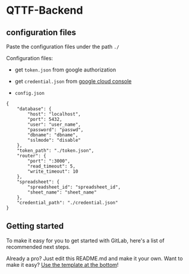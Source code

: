 # QTTF-Backend

## configuration files

Paste the configuration files under the path `./`

Configuration files:

* get `token.json` from google authorization

* get `credential.json` from [google cloud console](https://console.cloud.google.com/welcome/)

* `config.json`
```
{
    "database": {
        "host": "localhost",
        "port": 5432,
        "user": "user_name",
        "password": "passwd",
        "dbname": "dbname",
        "sslmode": "disable"
    },
    "token_path": "./token.json",
    "router": {
        "port": ":3000",
        "read_timeout": 5,
        "write_timeout": 10
    },
    "spreadsheet": {
        "spreadsheet_id": "spreadsheet_id",
        "sheet_name": "sheet_name"
    },
    "credential_path": "./credential.json"
}
```

## Getting started

To make it easy for you to get started with GitLab, here's a list of recommended next steps.

Already a pro? Just edit this README.md and make it your own. Want to make it easy? [Use the template at the bottom](#editing-this-readme)!

